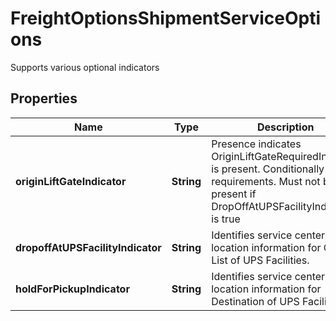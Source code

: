 

# FreightOptionsShipmentServiceOptions

Supports various optional indicators

## Properties

| Name | Type | Description | Notes |
|------------ | ------------- | ------------- | -------------|
|**originLiftGateIndicator** | **String** | Presence indicates OriginLiftGateRequiredIndicator is present.  Conditionally requirements. Must not be present if DropOffAtUPSFacilityIndicator is true |  [optional] |
|**dropoffAtUPSFacilityIndicator** | **String** | Identifies service center location information for Origin List of UPS Facilities. |  [optional] |
|**holdForPickupIndicator** | **String** | Identifies service center location information for Destination of UPS Facilities. |  [optional] |



